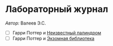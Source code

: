 # Лабораторный журнал

*Автор:* Валеев Э.С.

- [ ] Гарри Поттер и [Неизвестный палиндром](./Unknown_palindrome.md)
- [ ] Гарри Поттер и [Экзомная библиотека](./BiblExome.md)
